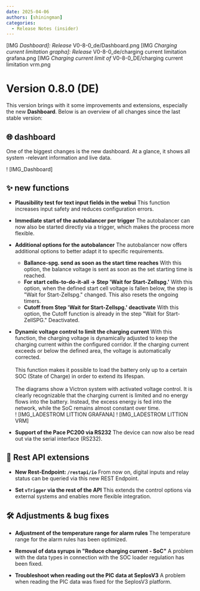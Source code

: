 ```yaml
---
date: 2025-04-06
authors: [shiningman]
categories:
  - Release Notes (insider)
---
```


[IMG _Dashboard]: Release_ V0-8-0_de/Dashboard.png
[IMG _Charging current limitation grapha]: Release_ V0-8-0_de/charging current limitation grafana.png
[IMG _Charging current limit of_ V0-8-0_DE/charging current limitation vrm.png

# Version 0.8.0 (DE)
This version brings with it some improvements and extensions, especially the new **Dashboard**. Below is an overview of all changes since the last stable version:

## 🌐 dashboard
One of the biggest changes is the new dashboard. At a glance, it shows all system -relevant information and live data.

<!-- more -->

! [IMG_Dashboard]

## ✨ new functions

- **Plausibility test for text input fields in the webui**
This function increases input safety and reduces configuration errors.

- **Immediate start of the autobalancer per trigger**
The autobalancer can now also be started directly via a trigger, which makes the process more flexible.

- **Additional options for the autobalancer**
The autobalancer now offers additional options to better adapt it to specific requirements.
    - **Ballance-spg. send as soon as the start time reaches**
With this option, the balance voltage is sent as soon as the set starting time is reached.
    - **For start cells-to-do-it-all → Step 'Wait for Start-Zellspg.'**
With this option, when the defined start cell voltage is fallen below, the step is "Wait for Start-Zellspg." changed. This also resets the ongoing timers.
    - **Cutoff from Step 'Wait for Start-Zellspg.' deactivate**
With this option, the Cutoff function is already in the step "Wait for Start-ZellSPG." Deactivated.


- **Dynamic voltage control to limit the charging current**
With this function, the charging voltage is dynamically adjusted to keep the charging current within the configured corridor. If the charging current exceeds or below the defined area, the voltage is automatically corrected.  <br> <br>
This function makes it possible to load the battery only up to a certain SOC (State of Charge) in order to extend its lifespan.  <br> <br>
The diagrams show a Victron system with activated voltage control. It is clearly recognizable that the charging current is limited and no energy flows into the battery. Instead, the excess energy is fed into the network, while the SoC remains almost constant over time. <br>
! [IMG_LADESTROM LITTION GRAFANA]
! [IMG_LADESTROM LITTION VRM] <br>

- **Support of the Pace PC200 via RS232**
The device can now also be read out via the serial interface (RS232).

## 🔌 Rest API extensions

- **New Rest-Endpoint: `/restapi/io`**
From now on, digital inputs and relay status can be queried via this new REST Endpoint.

- **Set `vTrigger` via the rest of the API**
This extends the control options via external systems and enables more flexible integration.

## 🛠️ Adjustments & bug fixes

- **Adjustment of the temperature range for alarm rules**
The temperature range for the alarm rules has been optimized.

- **Removal of data syrups in "Reduce charging current - SoC"**
A problem with the data types in connection with the SOC loader regulation has been fixed.

- **Troubleshoot when reading out the PIC data at SeplosV3**
A problem when reading the PIC data was fixed for the SeplosV3 platform.
